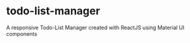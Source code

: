 # todo-list-manager
A responsive Todo-List Manager created with ReactJS using Material UI components

